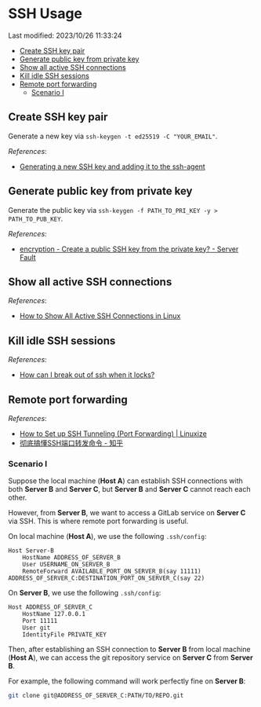 # SSH Usage

Last modified: 2023/10/26 11:33:24

- [Create SSH key pair](#create-ssh-key-pair)
- [Generate public key from private key](#generate-public-key-from-private-key)
- [Show all active SSH connections](#show-all-active-ssh-connections)
- [Kill idle SSH sessions](#kill-idle-ssh-sessions)
- [Remote port forwarding](#remote-port-forwarding)
    - [Scenario I](#scenario-i)

## Create SSH key pair

Generate a new key via `ssh-keygen -t ed25519 -C "YOUR_EMAIL"`.

*References*:

- [Generating a new SSH key and adding it to the ssh-agent](https://docs.github.com/en/authentication/connecting-to-github-with-ssh/generating-a-new-ssh-key-and-adding-it-to-the-ssh-agent)

## Generate public key from private key

Generate the public key via `ssh-keygen -f PATH_TO_PRI_KEY -y > PATH_TO_PUB_KEY`.

*References*:

- [encryption - Create a public SSH key from the private key? - Server Fault](https://serverfault.com/questions/52285/create-a-public-ssh-key-from-the-private-key)

## Show all active SSH connections

*References*:

- [How to Show All Active SSH Connections in Linux](https://www.maketecheasier.com/show-active-ssh-connections-linux/)

## Kill idle SSH sessions

*References*:

- [How can I break out of ssh when it locks?](https://askubuntu.com/questions/29942/how-can-i-break-out-of-ssh-when-it-locks)

## Remote port forwarding

*References*:

- [How to Set up SSH Tunneling (Port Forwarding) | Linuxize](https://linuxize.com/post/how-to-setup-ssh-tunneling/)
- [彻底搞懂SSH端口转发命令 - 知乎](https://zhuanlan.zhihu.com/p/148825449)

### Scenario I

Suppose the local machine (**Host A**) can establish SSH connections with both **Server B** and **Server C**, but **Server B** and **Server C** cannot reach each other.

However, from **Server B**, we want to access a GitLab service on **Server C** via SSH. This is where remote port forwarding is useful.

On local machine (**Host A**), we use the following `.ssh/config`:

```text
Host Server-B
    HostName ADDRESS_OF_SERVER_B
    User USERNAME_ON_SERVER_B
    RemoteForward AVAILABLE_PORT_ON_SERVER_B(say 11111) ADDRESS_OF_SERVER_C:DESTINATION_PORT_ON_SERVER_C(say 22)
```

On **Server B**, we use the following `.ssh/config`:

```text
Host ADDRESS_OF_SERVER_C
    HostName 127.0.0.1
    Port 11111
    User git
    IdentityFile PRIVATE_KEY
```

Then, after establishing an SSH connection to **Server B** from local machine (**Host A**), we can access the git repository service on **Server C** from **Server B**.

For example, the following command will work perfectly fine on **Server B**:

```bash
git clone git@ADDRESS_OF_SERVER_C:PATH/TO/REPO.git
```
